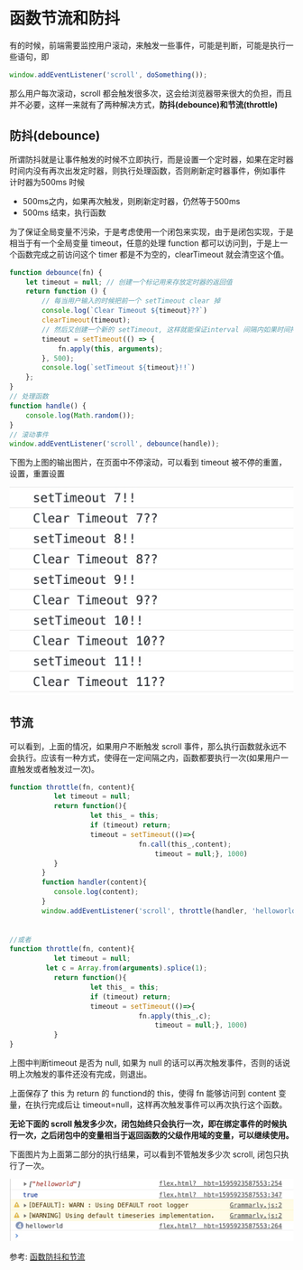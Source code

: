 # 函数节流和防抖

有的时候，前端需要监控用户滚动，来触发一些事件，可能是判断，可能是执行一些语句，即

```javascript
window.addEventListener('scroll', doSomething());
```

那么用户每次滚动，scroll 都会触发很多次，这会给浏览器带来很大的负担，而且并不必要，这样一来就有了两种解决方式，**防抖(debounce)和节流(throttle)**



## 防抖(debounce)

所谓防抖就是让事件触发的时候不立即执行，而是设置一个定时器，如果在定时器时间内没有再次出发定时器，则执行处理函数，否则刷新定时器事件，例如事件 计时器为500ms 时候

* 500ms之内，如果再次触发，则刷新定时器，仍然等于500ms
* 500ms 结束，执行函数

为了保证全局变量不污染，于是考虑使用一个闭包来实现，由于是闭包实现，于是相当于有一个全局变量 timeout，任意的处理 function 都可以访问到，于是上一个函数完成之前访问这个 timer 都是不为空的，clearTimeout 就会清空这个值。

```javascript
function debounce(fn) {
    let timeout = null; // 创建一个标记用来存放定时器的返回值
    return function () {
        // 每当用户输入的时候把前一个 setTimeout clear 掉
        console.log(`Clear Timeout ${timeout}??`)
        clearTimeout(timeout); 
        // 然后又创建一个新的 setTimeout, 这样就能保证interval 间隔内如果时间持续触发，就不会执行 fn 函数
        timeout = setTimeout(() => {
            fn.apply(this, arguments);
        }, 500);
      	console.log(`setTimeout ${timeout}!!`)
    };
}
// 处理函数
function handle() {
    console.log(Math.random());
}
// 滚动事件
window.addEventListener('scroll', debounce(handle));
```

下图为上图的输出图片，在页面中不停滚动，可以看到 timeout 被不停的重置，设置，重置设置

![](./img/38.jpg)

## 节流

可以看到，上面的情况，如果用户不断触发 scroll 事件，那么执行函数就永远不会执行。应该有一种方式，使得在一定间隔之内，函数都要执行一次(如果用户一直触发或者触发过一次)。

```javascript
function throttle(fn, content){
		   let timeout = null;
		   return function(){
		     		let this_ = this;
		     		if (timeout) return;
		     		timeout = setTimeout(()=>{
		          				fn.call(this_,content);
		        					timeout = null;}, 1000)
		   }
		}
		function handler(content){
		   console.log(content);
		}
		window.addEventListener('scroll', throttle(handler, 'helloworld'));


//或者
function throttle(fn, content){
		   let timeout = null;
  		 let c = Array.from(arguments).splice(1); 
		   return function(){
		     		let this_ = this;
		     		if (timeout) return;
		     		timeout = setTimeout(()=>{
		          				fn.apply(this_,c);
		        					timeout = null;}, 1000)
		   }
}

```

上图中判断timeout 是否为 null, 如果为 null 的话可以再次触发事件，否则的话说明上次触发的事件还没有完成，则退出。

上面保存了 this 为 return 的 functiond的 this，使得 fn 能够访问到 content 变量，在执行完成后让 timeout=null，这样再次触发事件可以再次执行这个函数。



**无论下面的 scroll 触发多少次，闭包始终只会执行一次，即在绑定事件的时候执行一次，之后闭包中的变量相当于返回函数的父级作用域的变量，可以继续使用。**

下面图片为上面第二部分的执行结果，可以看到不管触发多少次 scroll, 闭包只执行了一次。



![](./img/39.jpg)

参考: [函数防抖和节流](https://www.jianshu.com/p/c8b86b09daf0)